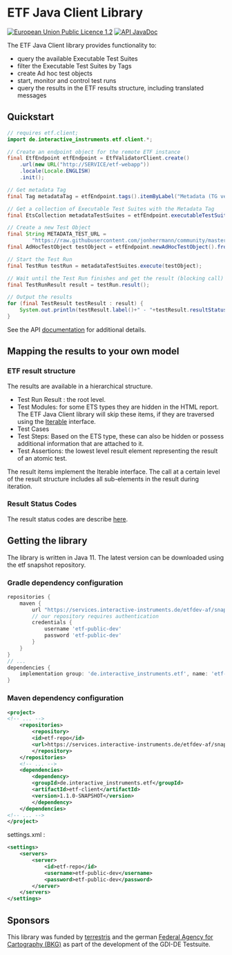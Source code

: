 # ETF Java Client Library

[![European Union Public Licence 1.2](https://img.shields.io/badge/license-EUPL%201.2-blue.svg)](https://joinup.ec.europa.eu/software/page/eupl)
[![API JavaDoc](http://img.shields.io/badge/JavaDoc-API-green.svg)](https://etf-validator.github.io/etf-client/javadoc/index.html)


The ETF Java Client library provides functionality to:

- query the available Executable Test Suites
- filter the Executable Test Suites by Tags
- create Ad hoc test objects
- start, monitor and control test runs
- query the results in the ETF results structure, including translated messages

## Quickstart

```JAVA
// requires etf.client;
import de.interactive_instruments.etf.client.*;

// Create an endpoint object for the remote ETF instance
final EtfEndpoint etfEndpoint = EtfValidatorClient.create()
	.url(new URL("http://SERVICE/etf-webapp"))
	.locale(Locale.ENGLISH)
	.init();

// Get metadata Tag
final Tag metadataTag = etfEndpoint.tags().itemByLabel("Metadata (TG version 2.0) - BETA").get();

// Get a collection of Executable Test Suites with the Metadata Tag
final EtsCollection metadataTestSuites = etfEndpoint.executableTestSuites().itemsByTag(metadataTag);

// Create a new Test Object
final String METADATA_TEST_URL =
		"https://raw.githubusercontent.com/jonherrmann/community/master/examples/Dataset_metadata_2.0_example.xml";
final AdHocTestObject testObject = etfEndpoint.newAdHocTestObject().fromDataSet(new URL(METADATA_TEST_URL));

// Start the Test Run
final TestRun testRun = metadataTestSuites.execute(testObject);

// Wait until the Test Run finishes and get the result (blocking call)
final TestRunResult result = testRun.result();

// Output the results
for (final TestResult testResult : result) {
	System.out.println(testResult.label()+" - "+testResult.resultStatus());
}

```

See the API [documentation](https://etf-validator.github.io/etf-client/javadoc/index.html) for additional details.

## Mapping the results to your own model

### ETF result structure

The results are available in a hierarchical structure.

- Test Run Result : the root level.
- Test Modules: for some ETS types they are hidden in the HTML report.
The ETF Java Client library will skip these items, if they are traversed using the
[Iterable](https://docs.oracle.com/javase/8/docs/api/java/lang/Iterable.html) interface.
- Test Cases
- Test Steps: Based on the ETS type, these can also be hidden or
possess additional information that are attached to it.
- Test Assertions: the lowest level result element representing the result of an atomic test.

The result items implement the Iterable interface. The call at a certain level of the result
structure includes all sub-elements in the result during iteration.

### Result Status Codes

The result status codes are describe
[here](https://etf-validator.github.io/etf-client/javadoc/de/interactive_instruments/etf/client/ResultStatus.html#PASSED).


## Getting the library

The library is written in Java 11. The latest version can be downloaded using the etf snapshot repository.

### Gradle dependency configuration

```groovy
repositories {
	maven {
		url "https://services.interactive-instruments.de/etfdev-af/snapshot"
		// our repository requires authentication
		credentials {
			username 'etf-public-dev'
			password 'etf-public-dev'
		}
	}
}
// ...
dependencies {
	implementation group: 'de.interactive_instruments.etf', name: 'etf-client', version: '1.1.0-SNAPSHOT'
}
```

### Maven dependency configuration

```xml
<project>
<!-- ... -->
	<repositories>
		<repository>
		<id>etf-repo</id>
		<url>https://services.interactive-instruments.de/etfdev-af/snapshot</url>
		</repository>
	</repositories>
	<!-- ... -->
	<dependencies>
		<dependency>
		<groupId>de.interactive_instruments.etf</groupId>
		<artifactId>etf-client</artifactId>
		<version>1.1.0-SNAPSHOT</version>
		</dependency>
	</dependencies>
<!-- ... -->
</project>
```

settings.xml :

```xml
<settings>
	<servers>
		<server>
			<id>etf-repo</id>
			<username>etf-public-dev</username>
			<password>etf-public-dev</password>
		</server>
	</servers>
</settings>
```

## Sponsors

This library was funded by [terrestris](https://www.terrestris.de/en/) and the
german [Federal Agency for Cartography (BKG)](https://www.bkg.bund.de/EN/Home/home.html) as part of the development of the GDI-DE Testsuite.
